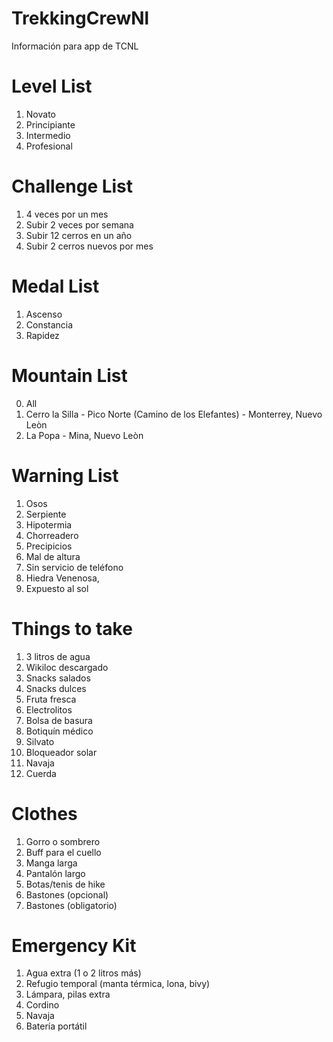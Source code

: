 # TrekkingCrewNl
Información para app de TCNL 

# Level List
1. Novato
2. Principiante
3. Intermedio
4. Profesional

# Challenge List
1. 4 veces por un mes
2. Subir 2 veces por semana
3. Subir 12 cerros en un año
4. Subir 2 cerros nuevos por mes

# Medal List
1. Ascenso
2. Constancia
3. Rapidez


# Mountain List
0. All
1. Cerro la Silla - Pico Norte (Camino de los Elefantes) - Monterrey, Nuevo Leòn
2. La Popa - Mina, Nuevo Leòn

# Warning List

1. Osos
2. Serpiente
3. Hipotermia
4. Chorreadero
5. Precipicios
6. Mal de altura 
7. Sin servicio de teléfono 
8. Hiedra Venenosa,
9. Expuesto al sol


# Things to take 

1. 3 litros de agua
2. Wikiloc descargado
3. Snacks salados
4. Snacks dulces
5. Fruta fresca
6. Electrolitos
7. Bolsa de basura
8. Botiquín médico
9. Silvato
10. Bloqueador solar
11. Navaja
12. Cuerda


# Clothes


1. Gorro o sombrero
2. Buff para el cuello
4. Manga larga
5. Pantalón largo
6. Botas/tenis de hike
7. Bastones (opcional)
8. Bastones (obligatorio)


# Emergency Kit


1. Agua extra (1 o 2 litros más)
2. Refugio temporal (manta térmica, lona, bivy)
3. Lámpara, pilas extra
4. Cordino
5.  Navaja
6.  Batería portátil
